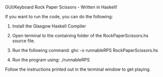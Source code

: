 GUI/Keyboard Rock Paper Scissors - Written in Haskell!

If you want to run the code, you can do the following:

1) Install the Glasgow Haskell Compiler

2) Open terminal to the containing folder of the RockPaperScissors.hs source file.

3) Run the following command: ghc -o runnableRPS RockPaperScissors.hs

4) Run the program using: ./runnableRPS

Follow the instructions printed out in the terminal window to get playing.
